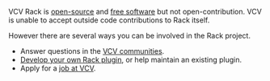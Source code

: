 
VCV Rack is [open-source](https://opensource.org/osd) and [free software](https://www.gnu.org/philosophy/free-sw.en.html) but not open-contribution.
VCV is unable to accept outside code contributions to Rack itself.

However there are several ways you can be involved in the Rack project.
- Answer questions in the [VCV communities](https://vcvrack.com/manual/Communities).
- [Develop your own Rack plugin](https://vcvrack.com/manual/PluginDevelopmentTutorial), or help maintain an existing plugin.
- Apply for a [job at VCV](https://vcvrack.com/jobs).

